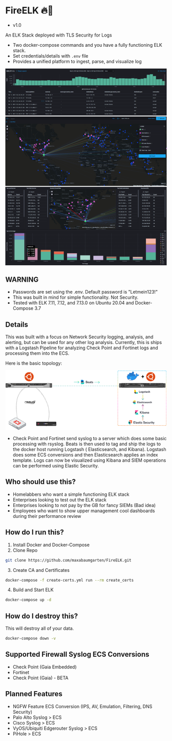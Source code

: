 # FireELK 🔥🦌

* v1.0

An ELK Stack deployed with TLS Security for Logs

- Two docker-compose commands and you have a fully functioning ELK stack.
- Set credentials/details with ```.env``` file
- Provides a unified platform to ingest, parse, and visualize log

![Firewall Logs](https://github.com/maxabaumgarten/fireelk/blob/master/images/firewall%20logs.PNG)
![Cool Pew Pew Map](https://github.com/maxabaumgarten/fireelk/blob/master/images/firewall%20laser%20beam%20map.PNG)
![ELK Firewall Charts](https://github.com/maxabaumgarten/fireelk/blob/master/images/elk%20firewall%20visualization.PNG)

## WARNING

- Passwords are set using the .env.  Default password is "Letmein123!"
- This was built in mind for simple functionality. Not Security.
- Tested with ELK 7.11, 7.12, and 7.13.0 on Ubuntu 20.04 and Docker-Compose 3.7

## Details

This was built with a focus on Network Security logging, analysis, and alerting, but can be used for any other log analysis.  Currently, this is ships with a Logstash Pipeline for analyzing Check Point and Fortinet logs and processing them into the ECS.

Here is the basic topology:

![Example Topology](https://github.com/maxabaumgarten/fireelk/blob/master/images/ELK.png)

- Check Point and Fortinet send syslog to a server which does some basic processing with rsyslog.  Beats is then used to tag and ship the logs to the docker host running Logstash ( Elasticsearch, and Kibana).  Logstash does some ECS conversions and then Elasticsearch applies an index template.  Logs can now be visualized using Kibana and SIEM operations can be performed using Elastic Security.


## Who should use this?

- Homelabbers who want a simple functioning ELK stack
- Enterprises looking to test out the ELK stack
- Enterprises looking to not pay by the GB for fancy SIEMs (Bad idea)
- Employees who want to show upper management cool dashboards during their performance review

## How do I run this?

1. Install Docker and Docker-Compose
2. Clone Repo
```sh
git clone https://github.com/maxabaumgarten/FireELK.git
```
3. Create CA and Certificates
```sh
docker-compose -f create-certs.yml run --rm create_certs
```
4. Build and Start ELK
```sh
docker-compose up -d
```

## How do I destroy this?

This will destroy all of your data.
```sh
docker-compose down -v
```

## Supported Firewall Syslog ECS Conversions

- Check Point (Gaia Embedded)
- Fortinet
- Check Point (Gaia) - BETA

## Planned Features

- NGFW Feature ECS Conversion (IPS, AV, Emulation, Filtering, DNS Security)
- Palo Alto Syslog > ECS
- Cisco Syslog > ECS
- VyOS/Ubiquiti Edgerouter Syslog > ECS
- PiHole > ECS
